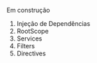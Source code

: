 Em construção

<ol>
	<li>Injeção de Dependências</li>
	<li>RootScope</li>
	<li>Services</li>
	<li>Filters</li>
	<li>Directives</li>
</ol>
